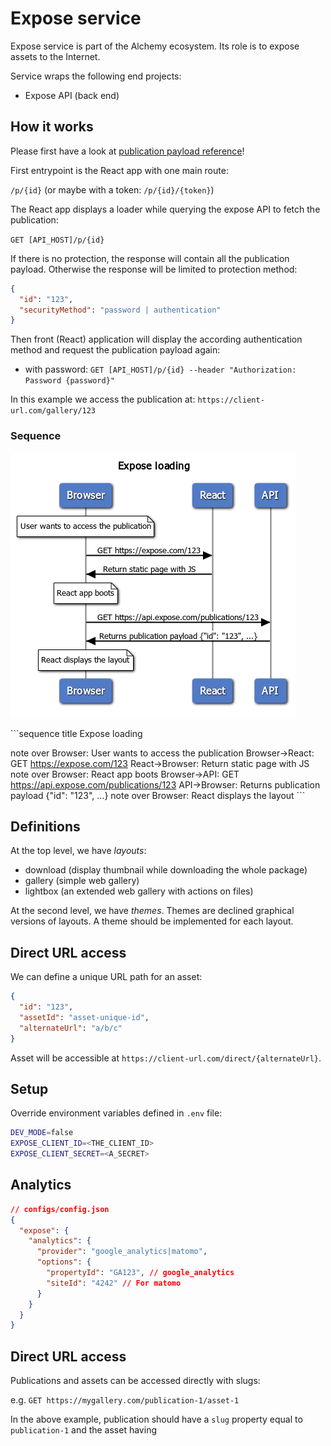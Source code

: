 # Expose service

Expose service is part of the Alchemy ecosystem.
Its role is to expose assets to the Internet.

Service wraps the following end projects:
- Expose API (back end)

## How it works

Please first have a look at [publication payload reference](./api/README.md)!

First entrypoint is the React app with one main route:

`/p/{id}` (or maybe with a token: `/p/{id}/{token}`)

The React app displays a loader while querying the expose API to fetch the publication:

`GET [API_HOST]/p/{id}`

If there is no protection, the response will contain all the publication payload.
Otherwise the response will be limited to protection method:
```json
{
  "id": "123",
  "securityMethod": "password | authentication"
}
```

Then front (React) application will display the according authentication method and request the publication payload again:

- with password: `GET [API_HOST]/p/{id} --header "Authorization: Password {password}"`

In this example we access the publication at:
`https://client-url.com/gallery/123`

### Sequence

![Sequence](doc/sequence.png "Request sequence")

​```sequence
title Expose loading

note over Browser: User wants to access the publication
Browser->React: GET https://expose.com/123
React->Browser: Return static page with JS
note over Browser: React app boots
Browser->API: GET https://api.expose.com/publications/123
API->Browser: Returns publication payload {"id": "123", ...}
note over Browser: React displays the layout
​```

## Definitions

At the top level, we have *layouts*:
- download (display thumbnail while downloading the whole package)
- gallery (simple web gallery)
- lightbox (an extended web gallery with actions on files)

At the second level, we have *themes*.
Themes are declined graphical versions of layouts.
A theme should be implemented for each layout.

## Direct URL access

We can define a unique URL path for an asset:

```json
{
  "id": "123",
  "assetId": "asset-unique-id",
  "alternateUrl": "a/b/c"
}
```

Asset will be accessible at `https://client-url.com/direct/{alternateUrl}`.


## Setup

Override environment variables defined in `.env` file:

```bash
DEV_MODE=false
EXPOSE_CLIENT_ID=<THE_CLIENT_ID>
EXPOSE_CLIENT_SECRET=<A_SECRET>
```

## Analytics

```json
// configs/config.json
{
  "expose": {
    "analytics": {
      "provider": "google_analytics|matomo",
      "options": {
        "propertyId": "GA123", // google_analytics
        "siteId": "4242" // For matomo
      }
    }
  }
}
```

## Direct URL access

Publications and assets can be accessed directly with slugs:

e.g. `GET https://mygallery.com/publication-1/asset-1`

In the above example, publication should have a `slug` property equal to `publication-1` and the asset having 
